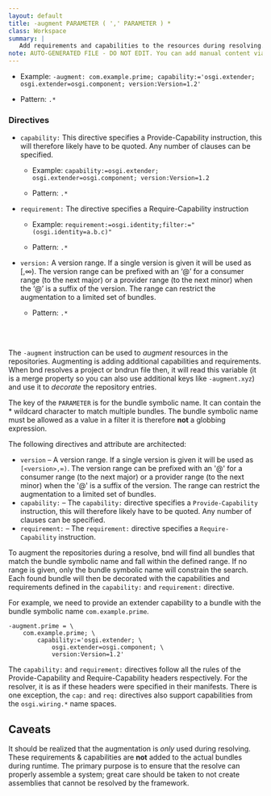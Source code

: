 ```yaml
---
layout: default
title: -augment PARAMETER ( ',' PARAMETER ) *
class: Workspace
summary: |
   Add requirements and capabilities to the resources during resolving.
note: AUTO-GENERATED FILE - DO NOT EDIT. You can add manual content via same filename in ext folder. 
---
```


- Example: `-augment: com.example.prime; capability:='osgi.extender; osgi.extender=osgi.component; version:Version=1.2'`

- Pattern: `.*`

### Directives 

- `capability:` This directive specifies a Provide-Capability instruction, this will therefore likely have to be quoted. Any number of clauses can be specified.
  - Example: `capability:=osgi.extender; osgi.extender=osgi.component; version:Version=1.2`

  - Pattern: `.*`


- `requirement:` The directive specifies a Require-Capability instruction
  - Example: `requirement:=osgi.identity;filter:="(osgi.identity=a.b.c)"`

  - Pattern: `.*`


- `version:`  A version range. If a single version is given it will be used as [<version>,∞). The version range can be prefixed with an ‘@’ for a consumer range (to the next major) or a provider range (to the next minor) when the ‘@’ is a suffix of the version. The range can restrict the augmentation to a limited set of bundles.
  - Pattern: `.*`

<!-- Manual content from: ext/augment.md --><br /><br />

The `-augment` instruction can be used to _augment_ resources in the repositories. Augmenting is adding additional capabilities and requirements. When bnd resolves a project or bndrun file then, it will read this variable (it is a merge property so you can also use additional keys like `-augment.xyz`) and use it to _decorate_ the repository entries.

The key of the `PARAMETER` is for the bundle symbolic name. It can contain the * wildcard character to match multiple bundles. The bundle symbolic name must be allowed as a value in a filter it is therefore **not** a globbing expression. 

The following directives and attribute are architected:

* `version` – A version range. If a single version is given it will be used as `[<version>,∞)`. The version range can be prefixed with an '@' for a consumer range (to the next major) or a provider range (to the next minor) when the '@' is a suffix of the version. The range can restrict the augmentation to a limited set of bundles. 
* `capability:` – The `capability:` directive specifies a `Provide-Capability` instruction, this will therefore likely have to be quoted. Any number of clauses can be specified.
* `requirement:` – The `requirement:` directive specifies a `Require-Capability` instruction.
  
To augment the repositories during a resolve, bnd will find all bundles that match the bundle symbolic name and fall within the defined range. If no range is given, only the bundle symbolic name will constrain the search. Each found bundle will then be decorated with the capabilities and requirements defined in the `capability:` and `requirement:` directive.

For example, we need to provide an extender capability to a bundle with the bundle symbolic name `com.example.prime`.

	-augment.prime = \
		com.example.prime; \
			capability:='osgi.extender; \
				osgi.extender=osgi.component; \
				version:Version=1.2'

The `capability:` and `requirement:` directives follow all the rules of the Provide-Capability and Require-Capability headers respectively. For the resolver, it is as if these headers were specified in their manifests. There is one exception, the `cap:` and `req:` directives also support capabilities from the `osgi.wiring.*` name spaces.

## Caveats

It should be realized that the augmentation is _only_ used during resolving. These requirements & capabilities are **not** added to the actual bundles during runtime. The primary purpose is to ensure that the resolve can properly assemble a system; great care should be taken to not create assemblies that cannot be resolved by the framework.
